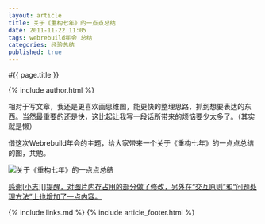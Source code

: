 ```yaml
---
layout: article
title: 关于《重构七年》的一点点总结
date: 2011-11-22 11:05
tags: webrebuild年会 总结
categories: 经验总结
published: true
---
```


#{{ page.title }}

{% include author.html %}

相对于写文章，我还是更喜欢画思维图，能更快的整理思路，抓到想要表达的东西。当然最重要的还是快，这比起让我写一段话所带来的烦恼要少太多了。（其实就是懒）

借这次Webrebuild年会的主题，给大家带来一个关于《重构七年》的一点点总结的图，共勉。

![关于《重构七年》的一点点总结](http://i.minus.com/iLkAISH2mxh32.png)

<ins datetime="2011-11-23">感谢[小志][]提醒，对图片内存占用的部分做了修改，另外在“交互原则”和“问题处理方法”上也增加了一点内容。</ins>

{% include links.md %}
{% include article_footer.html %}
